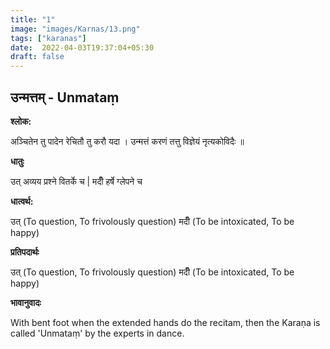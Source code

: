 ```yaml
---
title: "1"
image: "images/Karnas/13.png"
tags: ["karanas"]
date:  2022-04-03T19:37:04+05:30
draft: false
---
```


## उन्मत्तम् - Unmataṃ

**श्लोक:**


अञ्चितेन तु पादेन रेचितौ तु करौ यदा । उन्मत्तं करणं तत्तु विज्ञेयं नृत्यकोविदैः ॥

**धातुः**



उत् अव्यय प्रश्ने वितर्के च |
मदीँ हर्षे ग्लेपने च

**धात्वर्थ:**


उत् (To question, To frivolously question)
मदीँ (To be intoxicated, To be happy)


**प्रतिपदार्थः**


उत् (To question, To frivolously question)
मदीँ (To be intoxicated, To be happy)


**भावानुवादः**


With bent foot when the extended hands do the recitam, then the Karaṇa is called 'Unmataṃ' by the experts in dance. 

